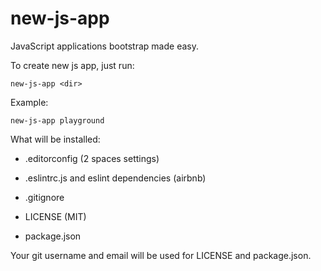 # new-js-app

JavaScript applications bootstrap made easy.

To create new js app, just run:

`new-js-app <dir>`

Example:

`new-js-app playground`

What will be installed:

* .editorconfig (2 spaces settings)

* .eslintrc.js and eslint dependencies (airbnb)

* .gitignore

* LICENSE (MIT)

* package.json

Your git username and email will be used for LICENSE and package.json.
